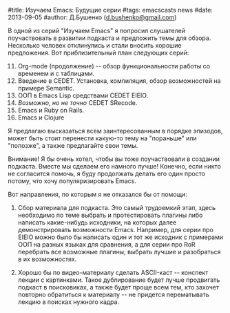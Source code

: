 #title: Изучаем Emacs: Будущие серии
#tags: emacscasts news
#date: 2013-09-05
#author: Д.Бушенко (d.bushenko@gmail.com)

В одной из серий "Изучаем Emacs" я попросил слушателей поучаствовать в развитии подкаста и предложить темы для обзора. Несколько человек отклинулись и стали вносить хорошие предложения. Вот приблизительный план следующих серий:

11. Org-mode (продолжение) -- обзор функциональности работы со временем и с таблицами.
12. Введение в CEDET. Установка, компиляция, обзор возможностей на примере Semantic.
13. ООП в Emacs Lisp средствами CEDET EIEIO.
14. *Возможно, но не точно* CEDET SRecode.
15. Emacs и Ruby on Rails.
16. Emacs и Clojure

Я предлагаю высказаться всем заинтересованным в порядке эпизодов, может быть стоит перенести какую-то тему на "пораньше" или "попозже", а также предлагайте свои темы.

Внимание! Я бы очень хотел, чтобы вы тоже поучаствовали в создании подкаста. Вместе мы сделаем его намного лучше! Конечно, если никто не согласится помочь, я буду продолжать делать его один просто потому, что хочу популяризировать Emacs.

Вот направления, по которым я не отказался бы от помощи:

1. Сбор материала для подкаста. Это самый трудоемкий этап, здесь необходимо по теме выбрать и протестировать плагины либо написать какие-нибудь исходники, на которых далее демонстрировать возможности Emacs. Например, для серии про EIEIO можно было бы написать один и тот же исходник с примерами ООП на разных языках для сравнения, а для серии про RoR перебрать все возможные плагины, выбрать лучшие и разобраться в их возможностях.

2. Хорошо бы по видео-материалу сделать ASCII-каст -- конспект лекции с картинками. Такое дублирование будет лучше продвигать подкаст в поисковиках, а также будет проще всем тем, кто захочет повторно обратиться к материалу -- не придется перематывать лекцию в поисках нужного кадра.